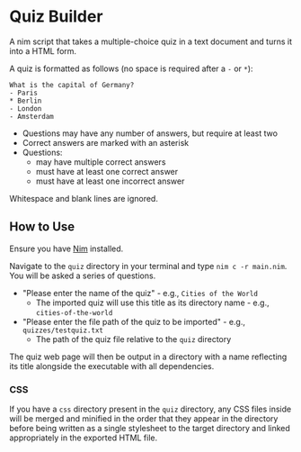 # Quiz Builder

A nim script that takes a multiple-choice quiz in a text document and turns it into a HTML form.

A quiz is formatted as follows (no space is required after a `-` or `*`):

    What is the capital of Germany?
    - Paris
    * Berlin
    - London
    - Amsterdam

- Questions may have any number of answers, but require at least two
- Correct answers are marked with an asterisk
- Questions:
  - may have multiple correct answers
  - must have at least one correct answer
  - must have at least one incorrect answer

Whitespace and blank lines are ignored.

## How to Use

Ensure you have [Nim](https://nim-lang.org/) installed.

Navigate to the `quiz` directory in your terminal and type `nim c -r main.nim`. You will be asked a series of questions.

- "Please enter the name of the quiz" - e.g., `Cities of the World`
  - The imported quiz will use this title as its directory name - e.g., `cities-of-the-world`
- "Please enter the file path of the quiz to be imported" - e.g., `quizzes/testquiz.txt`
  - The path of the quiz file relative to the `quiz` directory

The quiz web page will then be output in a directory with a name reflecting its title alongside the executable with all dependencies.

### CSS

If you have a `css` directory present in the `quiz` directory, any CSS files inside will be merged and minified in the order that they appear in the directory before being written as a single stylesheet to the target directory and linked appropriately in the exported HTML file.